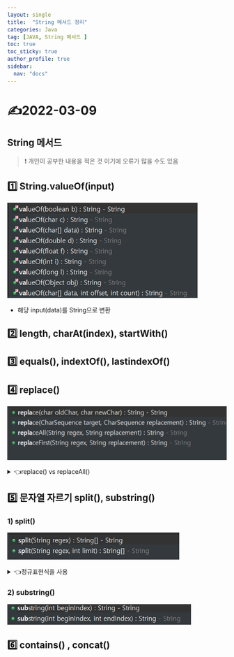 ```yaml
---
layout: single
title:  "String 메서드 정리"
categories: Java
tag: [JAVA, String 메서드 ]
toc: true
toc_sticky: true
author_profile: true
sidebar:
  nav: "docs"
---
```


# ✍2022-03-09

## String 메서드

<!--Quote-->
> ❗ 개인이 공부한 내용을 적은 것 이기에 오류가 많을 수도 있음



## 1️⃣ String.valueOf(input)

<script src="https://gist.github.com/kimyeong96/feb9238bf3955046093da56ff1eac856.js"></script>

![1.png](/assets/images/posts/2022-03-09/1.png)

- 해당 input(data)를 String으로 변환

## **2️⃣ length, charAt(index), startWith()**

<script src="https://gist.github.com/kimyeong96/fb2841949140a64c320cea41f5e51b06.js"></script>

## 3️⃣ equals(), indextOf(), lastindexOf()

<script src="https://gist.github.com/kimyeong96/3015aec5af90a09703e2501eb28033f9.js"></script>

## 4️⃣ replace()

<script src="https://gist.github.com/kimyeong96/4cf17af0983d8efa5cf416ad3cc9d497.js"></script>

![2.png](/assets/images/posts/2022-03-09/2.png)

<details>
<summary>👈replace() vs replaceAll() </summary>
<div markdown="1">
[https://jamesdreaming.tistory.com/85](https://jamesdreaming.tistory.com/85)
</div>
</details>


## 5️⃣ 문자열 자르기 split(), substring()

### 1)  split()

<script src="https://gist.github.com/kimyeong96/f9c6bc56737d49a4deacab8323eecaec.js"></script>

![3.png](/assets/images/posts/2022-03-09/3.png)


<details>
<summary>👈정규표현식을 사용 </summary>
<div markdown="1">
[https://codechacha.com/ko/java-regex/](https://codechacha.com/ko/java-regex/)
</div>
</details>


### 2)  substring()

<script src="https://gist.github.com/kimyeong96/2f314edd2bbe8ce2a3f8326339527059.js"></script>

![4.png](/assets/images/posts/2022-03-09/4.png)

## 6️⃣ contains() , concat()

<script src="https://gist.github.com/kimyeong96/138a67ac3a0b26d67164053e012e0297.js"></script>